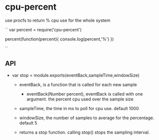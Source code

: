 # cpu-percent
use procfs to return % cpu use for the whole system

``
var percent = require('cpu-percent')

percent(function(percent){
  console.log(percent,'%')
})

``

## API

- var stop = module.exports(eventBack,sampleTime,windowSize)
  - eventBack, is a function that is called for each new sample
    - eventBack(Number percent), eventBack is called with one argument. the percent cpu used over the sample size
  - sampleTime, the time in ms to poll for cpu use. default 1000
  - windowSize, the number of samples to average for the percentage. default 5

  - returns a stop function. calling stop() stops the sampling interval.

 

